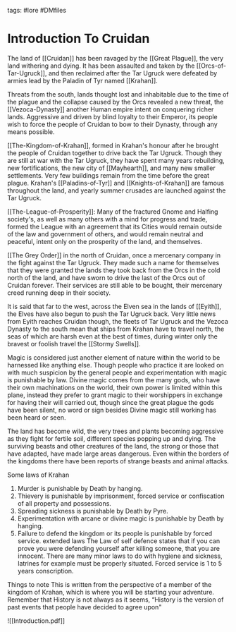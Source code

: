 tags: #lore #DMfiles

# Introduction To Cruidan
The land of [[Cruidan]] has been ravaged by the [[Great Plague]], the very land withering and dying. It has been assaulted and taken by the [[Orcs-of-Tar-Ugruck]], and then reclaimed after the Tar Ugruck were defeated by armies lead by the Paladin of Tyr named [[Krahan]].

Threats from the south, lands thought lost and inhabitable due to the time of the plague and the collapse caused by the Orcs revealed a new threat, the [[Vezoca-Dynasty]] another Human empire intent on conquering richer lands. Aggressive and driven by blind loyalty to their Emperor, its people wish to force the people of Cruidan to bow to their Dynasty, through any means possible.

[[The-Kingdom-of-Krahan]], formed in Krahan's honour after he brought the people of Cruidan together to drive back the Tar Ugruck. Though they are still at war with the Tar Ugruck, they have spent many years rebuilding, new fortifications, the new city of [[Mayhearth]], and many new smaller settlements. Very few buildings remain from the time before the great plague. Krahan's [[Paladins-of-Tyr]] and [[Knights-of-Krahan]] are famous throughout the land, and yearly summer crusades are launched against the Tar Ugruck. 

[[The-League-of-Prosperity]]: Many of the fractured Gnome and Halfing society's, as well as many others with a mind for progress and trade, formed the League with an agreement that its Cities would remain outside of the law and government of others, and would remain neutral and peaceful, intent only on the prosperity of the land, and themselves.

[[The Grey Order]] in the north of Cruidan, once a mercenary company in the fight against the Tar Ugruck. They made such a name for themselves that they were granted the lands they took back from the Orcs in the cold north of the land, and have sworn to drive the last of the Orcs out of Cruidan forever. Their services are still able to be bought, their mercenary creed running deep in their society.

It is said that far to the west, across the Elven sea in the lands of [[Eyith]], the Elves have also begun to push the Tar Ugruck back. Very little news from Eyith reaches Cruidan though, the fleets of Tar Ugruck and the Vezoca Dynasty to the south mean that ships from Krahan have to travel north, the seas of which are harsh even at the best of times, during winter only the bravest or foolish travel the [[Stormy Swells]]. 

Magic is considered just another element of nature within the world to be harnessed like anything else. Though people who practice it are looked on with much suspicion by the general people and experimentation with magic is punishable by law. Divine magic comes from the many gods, who have their own machinations on the world, their own power is limited within this plane, instead they prefer to grant magic to their worshippers in exchange for having their will carried out, though since the great plague the gods have been silent, no word or sign besides Divine magic still working has been heard or seen.

The land has become wild, the very trees and plants becoming aggressive as they fight for fertile soil, different species popping up and dying. The surviving beasts and other creatures of the land, the strong or those that have adapted, have made large areas dangerous. Even within the borders of the kingdoms there have been reports of strange beasts and animal attacks.

Some laws of Krahan
1. Murder is punishable by Death by hanging.
2. Thievery is punishable by imprisonment, forced service or confiscation of all property and possessions. 
3. Spreading sickness is punishable by Death by Pyre.
4. Experimentation with arcane or divine magic is punishable by Death by hanging. 
5. Failure to defend the kingdom or its people is punishable by forced service.
extended laws 
The Law of self defence states that if you can prove you were defending yourself after killing someone, that you are innocent. 
There are many minor laws to do with hygiene and sickness, latrines for example must be properly situated. 
Forced service is 1 to 5 years conscription. 

Things to note This is written from the perspective of a member of the kingdom of Krahan, which is where you will be starting your adventure. Remember that History is not always as it seems, “History is the version of past events that people have decided to agree upon"

![[Introduction.pdf]]